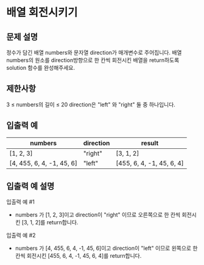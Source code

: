 # 배열 회전시키기

## 문제 설명

정수가 담긴 배열 numbers와 문자열 direction가 매개변수로 주어집니다. 배열 numbers의 원소를 direction방향으로 한 칸씩 회전시킨 배열을 return하도록 solution 함수를 완성해주세요.

## 제한사항

3 ≤ numbers의 길이 ≤ 20
direction은 "left" 와 "right" 둘 중 하나입니다.

## 입출력 예

|numbers|	direction|	result|
|---|---|---|
|[1, 2, 3]|	"right"|	[3, 1, 2]|
|[4, 455, 6, 4, -1, 45, 6]|	"left"|	[455, 6, 4, -1, 45, 6, 4]|

## 입출력 예 설명

입출력 예 #1

* numbers 가 [1, 2, 3]이고 direction이 "right" 이므로 오른쪽으로 한 칸씩 회전시킨 [3, 1, 2]를 return합니다.

입출력 예 #2

* numbers 가 [4, 455, 6, 4, -1, 45, 6]이고 direction이 "left" 이므로 왼쪽으로 한 칸씩 회전시킨 [455, 6, 4, -1, 45, 6, 4]를 return합니다.